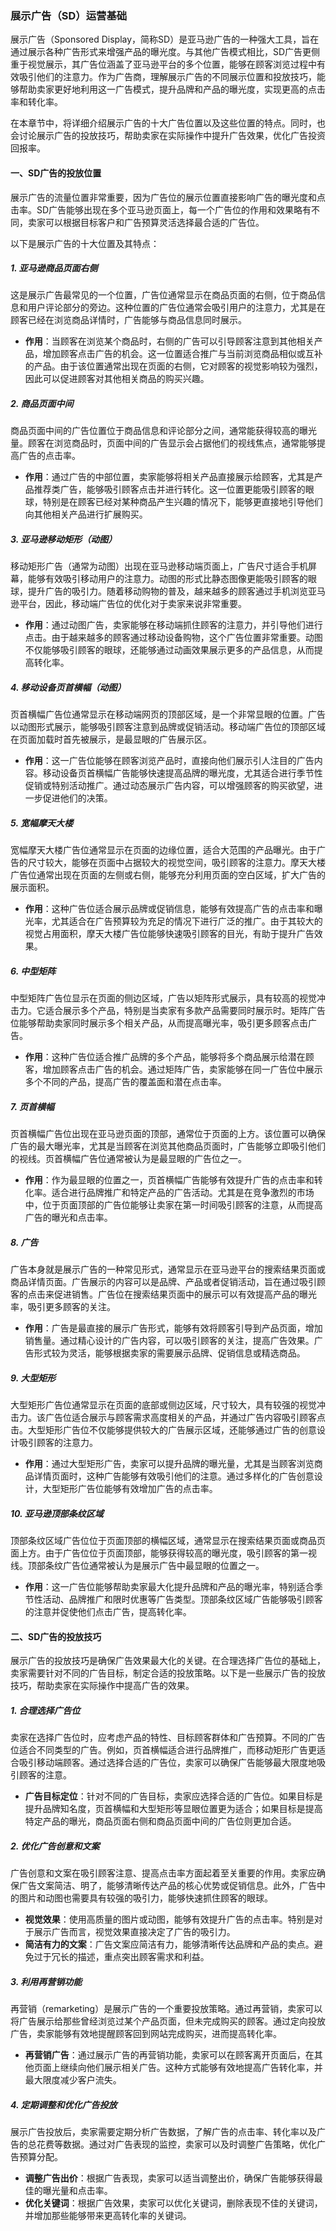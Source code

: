 ### 展示广告（SD）运营基础

展示广告（Sponsored Display，简称SD）是亚马逊广告的一种强大工具，旨在通过展示各种广告形式来增强产品的曝光度。与其他广告模式相比，SD广告更侧重于视觉展示，其广告位涵盖了亚马逊平台的多个位置，能够在顾客浏览过程中有效吸引他们的注意力。作为广告商，理解展示广告的不同展示位置和投放技巧，能够帮助卖家更好地利用这一广告模式，提升品牌和产品的曝光度，实现更高的点击率和转化率。

在本章节中，将详细介绍展示广告的十大广告位置以及这些位置的特点。同时，也会讨论展示广告的投放技巧，帮助卖家在实际操作中提升广告效果，优化广告投资回报率。

#### 一、SD广告的投放位置

展示广告的流量位置非常重要，因为广告位的展示位置直接影响广告的曝光度和点击率。SD广告能够出现在多个亚马逊页面上，每一个广告位的作用和效果略有不同，卖家可以根据目标客户和广告预算灵活选择最合适的广告位。

以下是展示广告的十大位置及其特点：

##### 1. **亚马逊商品页面右侧**

这是展示广告最常见的一个位置，广告位通常显示在商品页面的右侧，位于商品信息和用户评论部分的旁边。这种位置的广告位通常会吸引用户的注意力，尤其是在顾客已经在浏览商品详情时，广告能够与商品信息同时展示。

-   **作用**：当顾客在浏览某个商品时，右侧的广告可以引导顾客注意到其他相关产品，增加顾客点击广告的机会。这一位置适合推广与当前浏览商品相似或互补的产品。由于该位置通常出现在页面的右侧，它对顾客的视觉影响较为强烈，因此可以促进顾客对其他相关商品的购买兴趣。

##### 2. **商品页面中间**

商品页面中间的广告位置位于商品信息和评论部分之间，通常能获得较高的曝光量。顾客在浏览商品时，页面中间的广告显示会占据他们的视线焦点，通常能够提高广告的点击率。

-   **作用**：通过广告的中部位置，卖家能够将相关产品直接展示给顾客，尤其是产品推荐类广告，能够吸引顾客点击并进行转化。这一位置更能吸引顾客的眼球，特别是在顾客已经对某种商品产生兴趣的情况下，能够更直接地引导他们向其他相关产品进行扩展购买。

##### 3. **亚马逊移动矩形（动图）**

移动矩形广告（通常为动图）出现在亚马逊移动端页面上，广告尺寸适合手机屏幕，能够有效吸引移动用户的注意力。动图的形式比静态图像更能吸引顾客的眼球，提升广告的吸引力。随着移动购物的普及，越来越多的顾客通过手机浏览亚马逊平台，因此，移动端广告位的优化对于卖家来说非常重要。

-   **作用**：通过动图广告，卖家能够在移动端抓住顾客的注意力，并引导他们进行点击。由于越来越多的顾客通过移动设备购物，这个广告位置非常重要。动图不仅能够吸引顾客的眼球，还能够通过动画效果展示更多的产品信息，从而提高转化率。

##### 4. **移动设备页首横幅（动图）**

页首横幅广告位通常显示在移动端网页的顶部区域，是一个非常显眼的位置。广告以动图形式展示，能够吸引顾客注意到品牌或促销活动。移动端广告位的顶部区域在页面加载时首先被展示，是最显眼的广告展示区。

-   **作用**：这一广告位能够在顾客浏览产品时，直接向他们展示引人注目的广告内容。移动设备页首横幅广告能够快速提高品牌的曝光度，尤其适合进行季节性促销或特别活动推广。通过动态展示广告内容，可以增强顾客的购买欲望，进一步促进他们的决策。

##### 5. **宽幅摩天大楼**

宽幅摩天大楼广告位通常显示在页面的边缘位置，适合大范围的产品曝光。由于广告的尺寸较大，能够在页面中占据较大的视觉空间，吸引顾客的注意力。摩天大楼广告位通常出现在页面的左侧或右侧，能够充分利用页面的空白区域，扩大广告的展示面积。

-   **作用**：这种广告位适合展示品牌或促销信息，能够有效提高广告的点击率和曝光率，尤其适合在广告预算较为充足的情况下进行广泛的推广。由于其较大的视觉占用面积，摩天大楼广告位能够快速吸引顾客的目光，有助于提升广告效果。

##### 6. **中型矩阵**

中型矩阵广告位显示在页面的侧边区域，广告以矩阵形式展示，具有较高的视觉冲击力。它适合展示多个产品，特别是当卖家有多款产品需要同时展示时。矩阵广告位能够帮助卖家同时展示多个相关产品，从而提高曝光率，吸引更多顾客点击广告。

-   **作用**：这种广告位适合推广品牌的多个产品，能够将多个商品展示给潜在顾客，增加顾客点击广告的机会。通过矩阵广告，卖家能够在同一广告位中展示多个不同的产品，提高广告的覆盖面和潜在点击率。

##### 7. **页首横幅**

页首横幅广告位出现在亚马逊页面的顶部，通常位于页面的上方。该位置可以确保广告的最大曝光率，尤其是当顾客在浏览其他商品页面时，广告能够立即吸引他们的视线。页首横幅广告位通常被认为是最显眼的广告位之一。

-   **作用**：作为最显眼的位置之一，页首横幅广告能够有效提升广告的点击率和转化率。适合进行品牌推广和特定产品的广告活动。尤其是在竞争激烈的市场中，位于页面顶部的广告位能够让卖家在第一时间吸引顾客的注意，从而提高广告的曝光和点击率。

##### 8. **广告**

广告本身就是展示广告的一种常见形式，通常显示在亚马逊平台的搜索结果页面或商品详情页面。广告展示的内容可以是品牌、产品或者促销活动，旨在通过吸引顾客的点击来促进销售。广告位在搜索结果页面中的展示可以有效提高产品的曝光率，吸引更多顾客的关注。

-   **作用**：广告是最直接的展示广告形式，能够有效将顾客引导到产品页面，增加销售量。通过精心设计的广告内容，可以吸引顾客的关注，提高广告效果。广告形式较为灵活，能够根据卖家的需要展示品牌、促销信息或精选商品。

##### 9. **大型矩形**

大型矩形广告位通常显示在页面的底部或侧边区域，尺寸较大，具有较强的视觉冲击力。该广告位适合展示与顾客需求高度相关的产品，并通过广告内容吸引顾客点击。大型矩形广告位不仅能够提供较大的广告展示区域，还能够通过广告的创意设计吸引顾客的注意力。

-   **作用**：通过大型矩形广告，卖家可以提升品牌的曝光量，尤其是当顾客浏览商品详情页面时，这种广告能够有效吸引他们的注意。通过多样化的广告创意设计，大型矩形广告位能够有效增加广告的点击率。

##### 10. **亚马逊顶部条纹区域**

顶部条纹区域广告位位于页面顶部的横幅区域，通常显示在搜索结果页面或商品页面上方。由于广告位位于页面顶部，能够获得较高的曝光度，吸引顾客的第一视线。顶部条纹广告位通常被认为是展示广告中最显眼的位置之一。

-   **作用**：这一广告位能够帮助卖家最大化提升品牌和产品的曝光率，特别适合季节性活动、品牌推广和限时优惠等广告类型。顶部条纹区域广告能够吸引顾客的注意并促使他们点击广告，提高转化率。

#### 二、SD广告的投放技巧

展示广告的投放技巧是确保广告效果最大化的关键。在合理选择广告位的基础上，卖家需要针对不同的广告目标，制定合适的投放策略。以下是一些展示广告的投放技巧，帮助卖家在实际操作中提高广告的效果。

##### 1. **合理选择广告位**

卖家在选择广告位时，应考虑产品的特性、目标顾客群体和广告预算。不同的广告位适合不同类型的广告。例如，页首横幅适合进行品牌推广，而移动矩形广告更适合吸引移动端顾客。通过选择合适的广告位，卖家可以确保广告能够最大限度地吸引顾客的注意。

-   **广告目标定位**：针对不同的广告目标，卖家应选择合适的广告位。如果目标是提升品牌知名度，页首横幅和大型矩形等显眼位置更为适合；如果目标是提高特定产品的曝光，商品页面右侧和商品页面中间的广告位则更加合适。

##### 2. **优化广告创意和文案**

广告创意和文案在吸引顾客注意、提高点击率方面起着至关重要的作用。卖家应确保广告文案简洁、明了，能够清晰传达产品的核心优势或促销信息。此外，广告中的图片和动图也需要具有较强的吸引力，能够快速抓住顾客的眼球。

-   **视觉效果**：使用高质量的图片或动图，能够有效提升广告的点击率。特别是对于展示广告而言，视觉效果直接决定了广告的吸引力。
-   **简洁有力的文案**：广告文案应简洁有力，能够清晰传达品牌和产品的卖点。避免过于冗长的描述，重点突出顾客需求和利益。

##### 3. **利用再营销功能**

再营销（remarketing）是展示广告的一个重要投放策略。通过再营销，卖家可以将广告展示给那些曾经浏览过某个产品页面，但未完成购买的顾客。通过定向投放广告，卖家能够有效地提醒顾客回到网站完成购买，进而提高转化率。

-   **再营销广告**：通过展示广告的再营销功能，卖家可以在顾客离开页面后，在其他页面上继续向他们展示相关广告。这种方式能够有效地提高广告转化率，并最大限度减少客户流失。

##### 4. **定期调整和优化广告投放**

展示广告投放后，卖家需要定期分析广告数据，了解广告的点击率、转化率以及广告的总花费等数据。通过对广告表现的监控，卖家可以及时调整广告策略，优化广告预算分配。

-   **调整广告出价**：根据广告表现，卖家可以适当调整出价，确保广告能够获得最佳的曝光量和点击率。
-   **优化关键词**：根据广告效果，卖家可以优化关键词，删除表现不佳的关键词，并增加那些能够带来更高转化率的关键词。